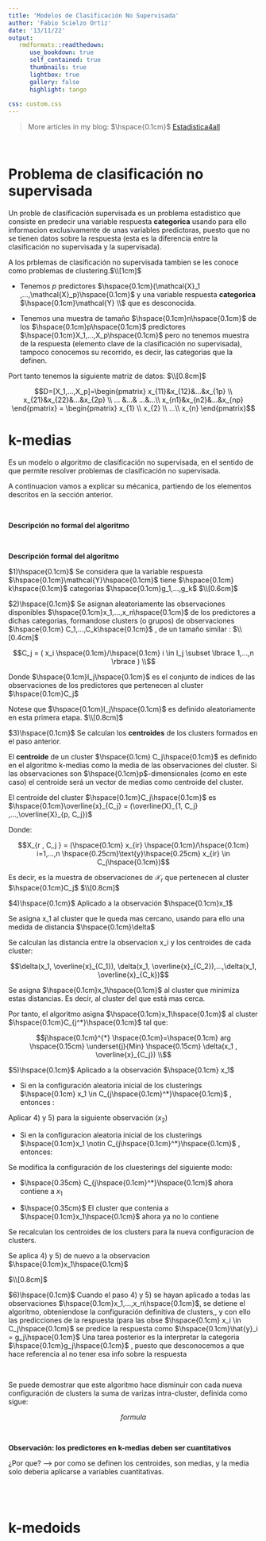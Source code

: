 ```yaml
---
title: 'Modelos de Clasificación No Supervisada'
author: 'Fabio Scielzo Ortiz'
date: '13/11/22'
output: 
   rmdformats::readthedown:
      use_bookdown: true
      self_contained: true
      thumbnails: true
      lightbox: true
      gallery: false
      highlight: tango
      
css: custom.css
---
```



<div>
<style scoped>
    .dataframe tbody tr th:only-of-type {
        vertical-align: middle;
    }

    .dataframe tbody tr th {
        vertical-align: top;
    }

    .dataframe thead th {
        text-align: right;
    }
    
 
    table {
     display: block;
     overflow-x: auto;
     border-collapse: collapse;
     border-spacing: 0;
     border: 0px solid;
     color: var(--jp-ui-font-color1);
     font-size: 14px;
     margin-left: auto;
     margin-right: auto;
     
            }
            
</style>






> More articles in my blog:   $\hspace{0.1cm}$   [Estadistica4all](https://fabioscielzoortiz.github.io/Estadistica4all.github.io/)



<br>


# Problema de clasificación no supervisada


Un proble de clasificación supervisada  es un problema estadistico que consiste en predecir una variable respuesta **categorica** usando para ello informacion exclusivamente de unas variables predictoras, puesto que no se tienen datos sobre la respuesta (esta es la diferencia entre la clasificación no supervisada y la supervisada). 

A los prblemas de clasificación no supervisada tambien se les conoce como problemas de clustering.$\\[1cm]$



- Tenemos $p$ predictores  $\hspace{0.1cm}(\mathcal{X}_1 ,...,\mathcal{X}_p)\hspace{0.1cm}$ y una variable respuesta **categorica** $\hspace{0.1cm}\mathcal{Y} \\$ que es desconocida.


- Tenemos una muestra de tamaño $\hspace{0.1cm}n\hspace{0.1cm}$ de los $\hspace{0.1cm}p\hspace{0.1cm}$ predictores $\hspace{0.1cm}X_1,...,X_p\hspace{0.1cm}$  pero no tenemos muestra de la respuesta (elemento clave de la clasificación no supervisada), tampoco conocemos su recorrido, es decir, las categorias que la definen.

Port tanto tenemos la siguiente matriz de datos: $\\[0.8cm]$

$$D=[X_1,...,X_p]=\begin{pmatrix}
    x_{11}&x_{12}&...&x_{1p} \\
    x_{21}&x_{22}&...&x_{2p} \\
    ... &...& ...&...\\
    x_{n1}&x_{n2}&...&x_{np}
    \end{pmatrix} = \begin{pmatrix}
    x_{1} \\
    x_{2}  \\
     ...\\
     x_{n} 
    \end{pmatrix}$$





# k-medias


Es un modelo o algoritmo de clasificación no supervisada, en el sentido de que permite resolver problemas de clasificación no supervisada.

A continuacion vamos a explicar su mécanica, partiendo de los elementos descritos en la sección anterior.

<br>

**Descripción no formal del algoritmo**






<br>





**Descripción formal del algoritmo**


$1)\hspace{0.1cm}$ Se considera que la variable respuesta $\hspace{0.1cm}\mathcal{Y}\hspace{0.1cm}$ tiene $\hspace{0.1cm} k\hspace{0.1cm}$ categorias $\hspace{0.1cm}g_1,...,g_k$ $\\[0.6cm]$


$2)\hspace{0.1cm}$  Se asignan aleatoriamente las observaciones disponibles $\hspace{0.1cm}x_1,...,x_n\hspace{0.1cm}$ de los predictores a dichas categorias, formandose clusters (o grupos) de observaciones $\hspace{0.1cm} C_1,...,C_k\hspace{0.1cm}$ , de un tamaño similar : $\\[0.4cm]$

$$C_j = ( x_i \hspace{0.1cm}/\hspace{0.1cm} i \in I_j \subset \lbrace 1,...,n \rbrace ) \\$$

Donde $\hspace{0.1cm}I_j\hspace{0.1cm}$ es el conjunto de indices de las observaciones de los predictores que pertenecen al cluster $\hspace{0.1cm}C_j$

Notese que $\hspace{0.1cm}I_j\hspace{0.1cm}$ es definido aleatoriamente en esta primera etapa. $\\[0.8cm]$


$3)\hspace{0.1cm}$  Se calculan los **centroides** de los clusters formados en el paso anterior.

El **centroide** de un cluster $\hspace{0.1cm} C_j\hspace{0.1cm}$  es definido en el algoritmo k-medias como la media de las observaciones del cluster. Si las observaciones son $\hspace{0.1cm}p$-dimensionales (como en este caso) el centroide será un vector de medias como centroide del cluster.


El centroide del cluster $\hspace{0.1cm}C_j\hspace{0.1cm}$ es $\hspace{0.1cm}\overline{x}_{C_j} = (\overline{X}_{1, C_j} ,...,\overline{X}_{p, C_j})$

Donde:

$$X_{r , C_j } = (\hspace{0.1cm} x_{ir} \hspace{0.1cm}/\hspace{0.1cm} i=1,...,n \hspace{0.25cm}\text{y}\hspace{0.25cm} x_{ir} \in C_j\hspace{0.1cm})$$

Es decir, es la muestra de observaciones de $\mathcal{X}_r$ que pertenecen al cluster $\hspace{0.1cm}C_j$ $\\[0.8cm]$


$4)\hspace{0.1cm}$  Aplicado a la observación $\hspace{0.1cm}x_1$

Se asigna x_1 al cluster que le queda mas cercano, usando para ello una medida de distancia $\hspace{0.1cm}\delta$

Se calculan las distancia entre la observacion x_i y los centroides de cada cluster:

$$\delta(x_1, \overline{x}_{C_1}), \delta(x_1, \overline{x}_{C_2}),...,\delta(x_1, \overline{x}_{C_k})$$

Se asigna $\hspace{0.1cm}x_1\hspace{0.1cm}$ al cluster que minimiza estas distancias. Es decir, al cluster del que está mas cerca.



Por tanto, el algoritmo asigna $\hspace{0.1cm}x_1\hspace{0.1cm}$ al cluster $\hspace{0.1cm}C_{j^*}\hspace{0.1cm}$ tal que:

$$j\hspace{0.1cm}^{*} \hspace{0.1cm}=\hspace{0.1cm} arg \hspace{0.15cm} \underset{j}{Min} \hspace{0.15cm} \delta(x_1 , \overline{x}_{C_j}) \\$$

 



$5)\hspace{0.1cm}$  Aplicado a la observación $\hspace{0.1cm} x_1$



- Si en la configuración aleatoria inicial de los clusterings $\hspace{0.1cm} x_1 \in C_{j\hspace{0.1cm}^*}\hspace{0.1cm}$  , entonces :

Aplicar 4) y 5) para la siguiente observación $(x_2)$

 
- Si en la configuracion aleatoria inicial de los clusterings $\hspace{0.1cm}x_1 \notin C_{j\hspace{0.1cm}^*}\hspace{0.1cm}$ , entonces:

Se modifica la configuración de los cluesterings del siguiente modo:

- $\hspace{0.35cm} C_{j\hspace{0.1cm}^*}\hspace{0.1cm}$ ahora contiene a $x_1$

- $\hspace{0.35cm}$ El cluster que contenia a $\hspace{0.1cm}x_1\hspace{0.1cm}$ ahora ya no lo contiene

Se recalculan los centroides de los clusters para la nueva configuracion de clusters.

Se aplica 4) y 5) de nuevo a la observacion $\hspace{0.1cm}x_1\hspace{0.1cm}$

$\\[0.8cm]$

$6)\hspace{0.1cm}$  Cuando el paso 4) y 5) se hayan aplicado a todas las observaciones $\hspace{0.1cm}x_1,...,x_n\hspace{0.1cm}$, se detiene el algoritmo, obteniendose la configuración definitiva de clusters,, y con ello las predicciones de la respuesta (para las obse $\hspace{0.1cm} x_i \in C_j\hspace{0.1cm}$ se predice la respuesta como $\hspace{0.1cm}\hat{y}_i = g_j\hspace{0.1cm}$  Una tarea posterior es la interpretar la categoria $\hspace{0.1cm}g_j\hspace{0.1cm}$ , puesto que desconocemos a que hace referencia al no tener esa info sobre la respuesta


<br>


Se puede demostrar que este algoritmo hace disminuir con cada nueva configuración de clusters la suma de varizas intra-cluster, definida como sigue:



$$formula$$




<br>




**Observación: los predictores en k-medias deben ser cuantitativos**


¿Por que?  --> por como se definen los centroides, son medias, y la media solo deberia aplicarse a variables cuantitativas.


<br>

<br>


# k-medoids







